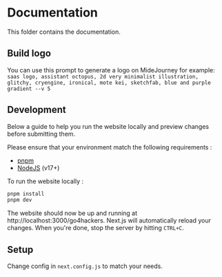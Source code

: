 # Documentation

This folder contains the documentation.

## Build logo

You can use this prompt to generate a logo on MideJourney for example:
`saas logo, assistant octopus, 2d very minimalist illustration, glitchy, cryengine, ironical, mote kei, sketchfab, blue and purple gradient --v 5`

## Development

Below a guide to help you run the website locally and preview changes before submitting them.

Please ensure that your environment match the following requirements :

- [pnpm](https://pnpm.io/installation)
- [NodeJS](https://nodejs.org/en/) (v17+)

To run the website locally :

```bash
pnpm install
pnpm dev
```

The website should now be up and running at http://localhost:3000/go4hackers. Next.js will automatically reload your changes. When you're done, stop the server by hitting `CTRL+C`.

## Setup

Change config in `next.config.js` to match your needs.
